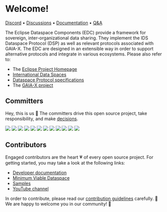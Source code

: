 # Welcome!

<p align="left">
  <a href="https://discord.gg/n4sD9qtjMQ">Discord</a> •
  <a href="https://github.com/orgs/eclipse-edc/discussions">Discussions</a> •
  <a href="https://eclipse-edc.github.io/docs/">Documentation</a> •
  <a href="https://github.com/eclipse-edc/Connector/discussions/1303">Q&A</a>
</p>

The Eclipse Dataspace Components (EDC) provide a framework for sovereign, inter-organizational data sharing.
They implement the IDS Dataspace Protocol (DSP) as well as relevant protocols associated with GAIA-X.
The EDC are designed in an extensible way in order to support alternative protocols and integrate in
various ecosystems. Please also refer to:

- The [Eclipse Project Homepage](https://projects.eclipse.org/projects/technology.edc)
- [International Data Spaces](https://www.internationaldataspaces.org)
- [Dataspace Protocol specifications](https://docs.internationaldataspaces.org/dataspace-protocol)
- The [GAIA-X project](https://gaia-x.eu)

## Committers

Hey, this is us 👋 The committers drive this open source project, take responsibility, and make [decisions](https://github.com/eclipse-edc/.github/tree/main/docs/decision-records).

![](https://images.weserv.nl/?url=avatars.githubusercontent.com/u/8570990?v=4&h=50&w=50&fit=cover&mask=circle&maxage=7d)
![](https://images.weserv.nl/?url=avatars.githubusercontent.com/u/80531692?v=4&h=50&w=50&fit=cover&mask=circle&maxage=7d)
![](https://images.weserv.nl/?url=avatars.githubusercontent.com/u/72562218?v=4&h=50&w=50&fit=cover&mask=circle&maxage=7d)
![](https://images.weserv.nl/?url=avatars.githubusercontent.com/u/94012519?v=4&h=50&w=50&fit=cover&mask=circle&maxage=7d)
![](https://images.weserv.nl/?url=avatars.githubusercontent.com/u/43503240?v=4&h=50&w=50&fit=cover&mask=circle&maxage=7d)
![](https://images.weserv.nl/?url=avatars.githubusercontent.com/u/377841?v=4&h=50&w=50&fit=cover&mask=circle&maxage=7d)
![](https://images.weserv.nl/?url=avatars.githubusercontent.com/u/72392527?v=4&h=50&w=50&fit=cover&mask=circle&maxage=7d)
![](https://images.weserv.nl/?url=avatars.githubusercontent.com/u/72978761?v=4&h=50&w=50&fit=cover&mask=circle&maxage=7d)
![](https://images.weserv.nl/?url=avatars.githubusercontent.com/u/98812?v=4&h=50&w=50&fit=cover&mask=circle&maxage=7d)
![](https://images.weserv.nl/?url=avatars.githubusercontent.com/u/88310985?v=4&h=50&w=50&fit=cover&mask=circle&maxage=7d)
![](https://images.weserv.nl/?url=avatars.githubusercontent.com/u/84021794?v=4&h=50&w=50&fit=cover&mask=circle&maxage=7d)
![](https://images.weserv.nl/?url=avatars.githubusercontent.com/u/73034804?v=4&h=50&w=50&fit=cover&mask=circle&maxage=7d)

## Contributors

Engaged contributors are the heart 💗 of every open source project. For getting started, you may take
a look at the following links:
- [Developer documentation](https://github.com/eclipse-edc/.github/tree/main/docs/developer)
- [Minimum Viable Dataspace](https://github.com/eclipse-edc/MinimumViableDataspace)
- [Samples](https://github.com/eclipse-edc/Samples)
- [YouTube channel](https://www.youtube.com/@eclipsedataspaceconnector9622)

In order to contribute, please read our [contribution guidelines](https://github.com/eclipse-edc/.github/blob/main/CONTRIBUTING.md) carefully. 🙌
We are happy to welcome you in our community! 🚀